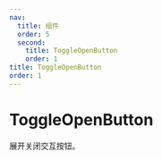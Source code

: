 ```yaml
---
nav:
  title: 组件
  order: 5
  second:
    title: ToggleOpenButton
    order: 1
title: ToggleOpenButton
order: 1
---
```


# ToggleOpenButton

展开关闭交互按钮。

<code src="./demos/index.tsx" ></code>
